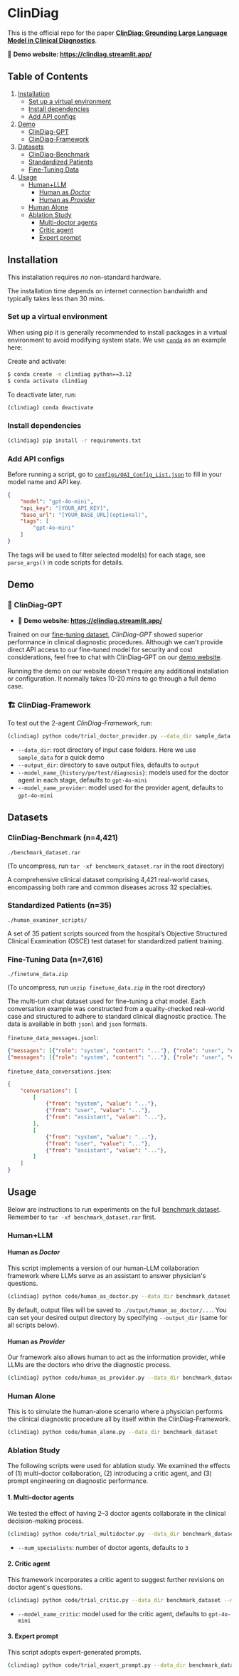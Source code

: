# ClinDiag

This is the official repo for the paper [**ClinDiag: Grounding Large Language Model in Clinical Diagnostics**](https://github.com/geteff1/ClinDiag).

🔗 **Demo website: https://clindiag.streamlit.app/**


## Table of Contents

1. [Installation](#installation)
    * [Set up a virtual environment](#venv)
    * [Install dependencies](#dep)
    * [Add API configs](#configs)
2. [Demo](#demo)
    * [ClinDiag-GPT](#clindiag-gpt)
    * [ClinDiag-Framework](#clindiag-framework)
3. [Datasets](#datasets)
    * [ClinDiag-Benchmark](#benchmark)
    * [Standardized Patients](#patients)
    * [Fine-Tuning Data](#fine-tune)
4. [Usage](#usage)
    * [Human+LLM](#human-llm)
        * [Human as *Doctor*](#human-doctor)
        * [Human as *Provider*](#human-provider)
    * [Human Alone](#human)
    * [Ablation Study](#ablation)
        * [Multi-doctor agents](#multi-doctor)
        * [Critic agent](#critic)
        * [Expert prompt](#expert)


## Installation <a name="installation"></a>

This installation requires *no* non-standard hardware.

The installation time depends on internet connection bandwidth and typically takes less than 30 mins.

### Set up a virtual environment <a name="venv"></a>

When using pip it is generally recommended to install packages in a virtual environment to avoid modifying system state. We use [`conda`](https://www.anaconda.com/download/) as an example here:

Create and activate:
```bash
$ conda create -n clindiag python==3.12
$ conda activate clindiag
```

To deactivate later, run:
```bash
(clindiag) conda deactivate
```

### Install dependencies <a name="dep"></a>

```bash
(clindiag) pip install -r requirements.txt
```

### Add API configs <a name="configs"></a>

Before running a script, go to [`configs/OAI_Config_List.json`](https://github.com/geteff1/ClinDiag/blob/main/configs/OAI_Config_List.json) to fill in your model name and API key. 
```json
{
    "model": "gpt-4o-mini",
    "api_key": "[YOUR_API_KEY]",
    "base_url": "[YOUR_BASE_URL](optional)",
    "tags": [
        "gpt-4o-mini"
    ]
}
```
The tags will be used to filter selected model(s) for each stage, see `parse_args()` in code scripts for details.


## Demo <a name="demo"></a>

### 💬 ClinDiag-GPT <a name="clindiag-gpt"></a>

- 🔗 **Demo website: https://clindiag.streamlit.app/**

Trained on our [fine-tuning dataset](#fine-tune), *ClinDiag-GPT* showed superior performance in clinical diagnostic procedures. Although we can't provide direct API access to our fine-tuned model for security and cost considerations, feel free to chat with ClinDiag-GPT on our [demo website](https://clindiag.streamlit.app/).

Running the demo on our website doesn't require any additional installation or configuration. It normally takes 10-20 mins to go through a full demo case.

### 🏗 ClinDiag-Framework <a name="clindiag-framework"></a>

To test out the 2-agent *ClinDiag-Framework*, run:

```bash
(clindiag) python code/trial_doctor_provider.py --data_dir sample_data
```

- `--data_dir`: root directory of input case folders. Here we use `sample_data` for a quick demo
- `--output_dir`: directory to save output files, defaults to `output`
- `--model_name_{history/pe/test/diagnosis}`: models used for the doctor agent in each stage, defaults to `gpt-4o-mini`
- `--model_name_provider`: model used for the provider agent, defaults to `gpt-4o-mini`


## Datasets <a name="datasets"></a>

### ClinDiag-Benchmark (n=4,421) <a name="benchmark"></a>

`./benchmark_dataset.rar`

(To uncompress, run `tar -xf benchmark_dataset.rar` in the root directory)

A comprehensive clinical dataset comprising 4,421 real-world cases, encompassing both rare and common diseases across 32 specialties.

### Standardized Patients (n=35) <a name="patients"></a>

`./human_examiner_scripts/`

A set of 35 patient scripts sourced from the hospital’s Objective Structured Clinical Examination (OSCE) test dataset for standardized patient training.

### Fine-Tuning Data (n=7,616) <a name="fine-tune"></a>

`./finetune_data.zip`

(To uncompress, run `unzip finetune_data.zip` in the root directory)

The multi-turn chat dataset used for fine-tuning a chat model. Each conversation example was constructed from a quality-checked real-world case and structured to adhere to standard clinical diagnostic practice. The data is available in both `jsonl` and `json` formats. 

`finetune_data_messages.jsonl`:
```json
{"messages": [{"role": "system", "content": "..."}, {"role": "user", "content": "..."}, {"role": "assistant", "content": "..."}]}
{"messages": [{"role": "system", "content": "..."}, {"role": "user", "content": "..."}, {"role": "assistant", "content": "..."}]}
```

`finetune_data_conversations.json`:
```json
{
    "conversations": [
        [
            {"from": "system", "value": "..."},
            {"from": "user", "value": "..."},
            {"from": "assistant", "value": "..."},
        ],
        [
            {"from": "system", "value": "..."},
            {"from": "user", "value": "..."},
            {"from": "assistant", "value": "..."},
        ]
    ]
}
```


## Usage <a name="usage"></a>

Below are instructions to run experiments on the full [benchmark dataset](#benchmark). Remember to `tar -xf benchmark_dataset.rar` first.

### Human+LLM <a name="human-llm"></a>

#### Human as *Doctor* <a name="human-doctor"></a>

This script implements a version of our human-LLM collaboration framework where LLMs serve as an assistant to answer physician's questions.

```bash
(clindiag) python code/human_as_doctor.py --data_dir benchmark_dataset --output_dir output
```

By default, output files will be saved to `./output/human_as_doctor/...`. You can set your desired output directory by specifying `--output_dir` (same for all scripts below).

#### Human as *Provider* <a name="human-provider"></a>

Our framework also allows human to act as the information provider, while LLMs are the doctors who drive the diagnostic process.

```bash
(clindiag) python code/human_as_provider.py --data_dir benchmark_dataset
```

### Human Alone <a name="human"></a>

This is to simulate the human-alone scenario where a physician performs the clinical diagnostic procedure all by itself within the ClinDiag-Framework.

```bash
(clindiag) python code/human_alone.py --data_dir benchmark_dataset
```

### Ablation Study <a name="ablation"></a>

The following scripts were used for ablation study. We examined the effects of (1) multi-doctor collaboration, (2) introducing a critic agent, and (3) prompt engineering on diagnostic performance. 

#### 1. Multi-doctor agents <a name="multi-doctor"></a>

We tested the effect of having 2–3 doctor agents collaborate in the clinical decision-making process. 

```bash
(clindiag) python code/trial_multidoctor.py --data_dir benchmark_dataset --num_specialists 2
```

- `--num_specialists`: number of doctor agents, defaults to `3`

#### 2. Critic agent <a name="critic"></a>

This framework incorporates a critic agent to suggest further revisions on doctor agent's questions.

```bash
(clindiag) python code/trial_critic.py --data_dir benchmark_dataset --model_name_critic gpt-4o-mini
```

- `--model_name_critic`: model used for the critic agent, defaults to `gpt-4o-mini`

#### 3. Expert prompt <a name="expert"></a>

This script adopts expert-generated prompts.

```bash
(clindiag) python code/trial_expert_prompt.py --data_dir benchmark_dataset
```
